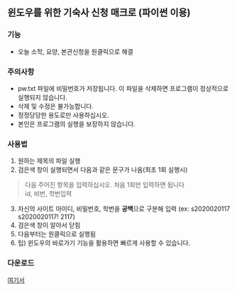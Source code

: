 ## 윈도우를 위한 기숙사 신청 매크로 (파이썬 이용)

### 기능
- 오늘 소학, 요양, 본관신청을 원클릭으로 해결

### 주의사항
- pw.txt 파일에 비밀번호가 저장됩니다. 이 파일을 삭제하면 프로그램이 정상적으로 실행되지 않습니다. 
- 삭제 및 수정은 불가능합니다.
- 정정당당한 용도로만 사용하십시오.
- 본인은 프로그램의 실행을 보장하지 않습니다.

### 사용법
1. 원하는 제목의 파일 실행
2. 검은색 창이 실행되면서 다음과 같은 문구가 나옴(최초 1회 실행시)

> 다음 주어진 항목을 입력하십시오. 처음 1회만 입력하면 됩니다 <br>
> id, 비번, 학번입력

3. 자신의 사이트 아이디, 비밀번호, 학번을 <b>공백</b>으로 구분해 입력 (ex: s2020020117 s2020020117! 2117)
4. 검은색 창이 알아서 닫힘
5. 다음부터는 원클릭으로 실행됨
6. 팁) 윈도우의 바로가기 기능을 활용하면 빠르게 사용할 수 있습니다.

### 다운로드
<a href="https://github.com/esctabcapslock/domi/raw/main/dist.7z">여기서</a>
